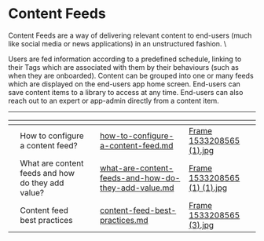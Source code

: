 # Content Feeds

Content Feeds are a way of delivering relevant content to end-users (much like social media or news applications) in an unstructured fashion. \


Users are fed information according to a predefined schedule, linking to their Tags which are associated with them by their behaviours (such as when they are onboarded). Content can be grouped into one or many feeds which are displayed on the end-users app home screen. End-users can save content items to a library to access at any time. End-users can also reach out to an expert or app-admin directly from a content item.



***

<table data-view="cards"><thead><tr><th></th><th></th><th></th><th data-hidden data-card-target data-type="content-ref"></th><th data-hidden data-card-cover data-type="files"></th></tr></thead><tbody><tr><td></td><td>How to configure a content feed? </td><td></td><td><a href="how-to-configure-a-content-feed.md">how-to-configure-a-content-feed.md</a></td><td><a href="../../../.gitbook/assets/Frame 1533208565 (1).jpg">Frame 1533208565 (1).jpg</a></td></tr><tr><td></td><td>What are content feeds and how do they add value? </td><td></td><td><a href="what-are-content-feeds-and-how-do-they-add-value.md">what-are-content-feeds-and-how-do-they-add-value.md</a></td><td><a href="../../../.gitbook/assets/Frame 1533208565 (1) (1).jpg">Frame 1533208565 (1) (1).jpg</a></td></tr><tr><td></td><td>Content feed best practices</td><td></td><td><a href="content-feed-best-practices.md">content-feed-best-practices.md</a></td><td><a href="../../../.gitbook/assets/Frame 1533208565 (3).jpg">Frame 1533208565 (3).jpg</a></td></tr></tbody></table>
